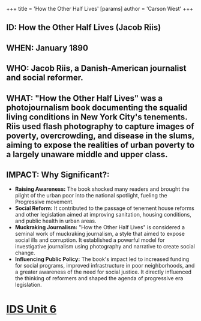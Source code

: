 +++
 title = 'How the Other Half Lives'
[params]
	author = 'Carson West'
+++
## ID: How the Other Half Lives (Jacob Riis)

## WHEN: January 1890

## WHO: Jacob Riis, a Danish-American journalist and social reformer.

## WHAT:  "How the Other Half Lives" was a photojournalism book documenting the squalid living conditions in New York City's tenements. Riis used flash photography to capture images of poverty, overcrowding, and disease in the slums, aiming to expose the realities of urban poverty to a largely unaware middle and upper class.

## IMPACT: Why Significant?:
* **Raising Awareness:** The book shocked many readers and brought the plight of the urban poor into the national spotlight, fueling the Progressive movement.
* **Social Reform:** It contributed to the passage of tenement house reforms and other legislation aimed at improving sanitation, housing conditions, and public health in urban areas.
* **Muckraking Journalism:**  "How the Other Half Lives" is considered a seminal work of muckraking journalism, a style that aimed to expose social ills and corruption.  It established a powerful model for investigative journalism using photography and narrative to create social change.
* **Influencing Public Policy:** The book's impact led to increased funding for social programs, improved infrastructure in poor neighborhoods, and a greater awareness of the need for social justice.  It directly influenced the thinking of reformers and shaped the agenda of progressive era legislation.

# [IDS Unit 6](./../ids-unit-6/)